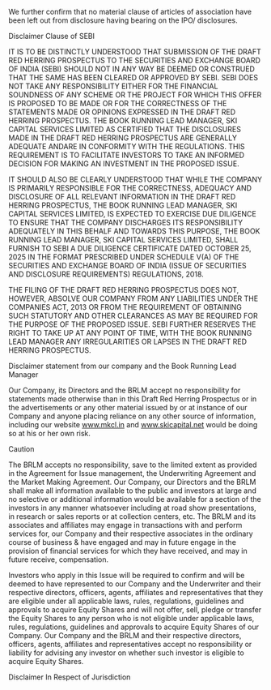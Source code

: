 We further confirm that no material clause of articles of association have been left out from disclosure having bearing on
the IPO/ disclosures.

Disclaimer Clause of SEBI

IT IS TO BE DISTINCTLY UNDERSTOOD THAT SUBMISSION OF THE DRAFT RED HERRING PROSPECTUS TO
THE SECURITIES AND EXCHANGE BOARD OF INDIA (SEBI) SHOULD NOT IN ANY WAY BE DEEMED OR
CONSTRUED THAT THE SAME HAS BEEN CLEARED OR APPROVED BY SEBI. SEBI DOES NOT TAKE ANY
RESPONSIBILITY EITHER FOR THE FINANCIAL SOUNDNESS OF ANY SCHEME OR THE PROJECT FOR
WHICH THIS OFFER IS PROPOSED TO BE MADE OR FOR THE CORRECTNESS OF THE STATEMENTS MADE
OR OPINIONS EXPRESSED IN THE DRAFT RED HERRING PROSPECTUS. THE BOOK RUNNING LEAD
MANAGER, SKI CAPITAL SERVICES LIMITED AS CERTIFIED THAT THE DISCLOSURES MADE IN THE DRAFT
RED HERRING PROSPECTUS ARE GENERALLY ADEQUATE ANDARE IN CONFORMITY WITH THE
REGULATIONS. THIS REQUIREMENT IS TO FACILITATE INVESTORS TO TAKE AN INFORMED DECISION FOR
MAKING AN INVESTMENT IN THE PROPOSED ISSUE.

IT SHOULD ALSO BE CLEARLY UNDERSTOOD THAT WHILE THE COMPANY IS PRIMARILY RESPONSIBLE
FOR THE CORRECTNESS, ADEQUACY AND DISCLOSURE OF ALL RELEVANT INFORMATION IN THE DRAFT
RED HERRING PROSPECTUS, THE BOOK RUNNING LEAD MANAGER, SKI CAPITAL SERVICES LIMITED, IS
EXPECTED TO EXERCISE DUE DILIGENCE TO ENSURE THAT THE COMPANY DISCHARGES ITS
RESPONSIBILITY ADEQUATELY IN THIS BEHALF AND TOWARDS THIS PURPOSE, THE BOOK RUNNING LEAD
MANAGER, SKI CAPITAL SERVICES LIMITED, SHALL FURNISH TO SEBI A DUE DILIGENCE CERTIFICATE
DATED OCTOBER 25, 2025 IN THE FORMAT PRESCRIBED UNDER SCHEDULE V(A) OF THE SECURITIES AND
EXCHANGE BOARD OF INDIA (ISSUE OF SECURITIES AND DISCLOSURE REQUIREMENTS) REGULATIONS,
2018.

THE FILING OF THE DRAFT RED HERRING PROSPECTUS DOES NOT, HOWEVER, ABSOLVE OUR COMPANY
FROM ANY LIABILITIES UNDER THE COMPANIES ACT, 2013 OR FROM THE REQUIREMENT OF OBTAINING
SUCH STATUTORY AND OTHER CLEARANCES AS MAY BE REQUIRED FOR THE PURPOSE OF THE PROPOSED
ISSUE. SEBI FURTHER RESERVES THE RIGHT TO TAKE UP AT ANY POINT OF TIME, WITH THE BOOK
RUNNING LEAD MANAGER ANY IRREGULARITIES OR LAPSES IN THE DRAFT RED HERRING PROSPECTUS.

Disclaimer statement from our company and the Book Running Lead Manager

Our Company, its Directors and the BRLM accept no responsibility for statements made otherwise than in this Draft Red Herring
Prospectus or in the advertisements or any other material issued by or at instance of our Company and anyone placing reliance on
any other source of information, including our website www.mkcl.in and www.skicapital.net would be doing so at his or her own
risk.

Caution

The BRLM accepts no responsibility, save to the limited extent as provided in the Agreement for Issue management, the
Underwriting Agreement and the Market Making Agreement. Our Company, our Directors and the BRLM shall make all information
available to the public and investors at large and no selective or additional information would be available for a section of the
investors in any manner whatsoever including at road show presentations, in research or sales reports or at collection centers, etc.
The BRLM and its associates and affiliates may engage in transactions with and perform services for, our Company and their
respective associates in the ordinary course of business & have engaged and may in future engage in the provision of financial
services for which they have received, and may in future receive, compensation.

Investors who apply in this Issue will be required to confirm and will be deemed to have represented to our Company and
the Underwriter and their respective directors, officers, agents, affiliates and representatives that they are eligible under all
applicable laws, rules, regulations, guidelines and approvals to acquire Equity Shares and will not offer, sell, pledge or
transfer the Equity Shares to any person who is not eligible under applicable laws, rules, regulations, guidelines and
approvals to acquire Equity Shares of our Company. Our Company and the BRLM and their respective directors, officers,
agents, affiliates and representatives accept no responsibility or liability for advising any investor on whether such investor
is eligible to acquire Equity Shares.

Disclaimer In Respect of Jurisdiction